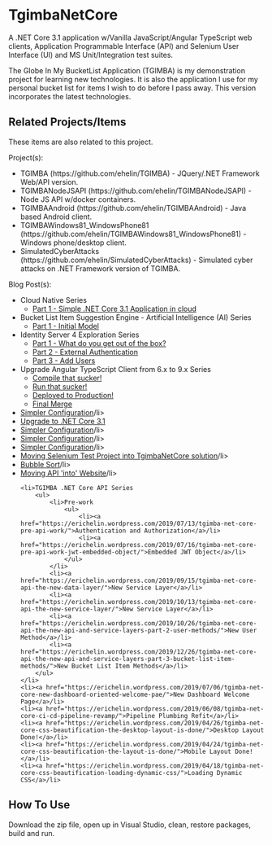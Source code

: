 # TgimbaNetCore
A .NET Core 3.1 application w/Vanilla JavaScript/Angular TypeScript web clients, Application Programmable Interface (API) and Selenium User Interface (UI) and MS Unit/Integration test suites.

The Globe In My BucketList Application (TGIMBA) is my demonstration project for learning new technologies.  It is also the application I use for my personal bucket list for items I wish to do before I pass away.  This version incorporates the latest technologies.

## Related Projects/Items

These items are also related to this project. 

Project(s):
<ul>
<li>TGIMBA (https://github.com/ehelin/TGIMBA) - JQuery/.NET Framework Web/API version.</li>
<li>TGIMBANodeJSAPI (https://github.com/ehelin/TGIMBANodeJSAPI) - Node JS API w/docker containers.</li>
<li>TGIMBAAndroid (https://github.com/ehelin/TGIMBAAndroid) - Java based Android client.</li>
<li>TGIMBAWindows81_WindowsPhone81 (https://github.com/ehelin/TGIMBAWindows81_WindowsPhone81) - Windows phone/desktop client.</li>
<li>SimulatedCyberAttacks (https://github.com/ehelin/SimulatedCyberAttacks) - Simulated cyber attacks on .NET Framework version of TGIMBA.</li>
</ul>

Blog Post(s):
<ul>
	<li>Cloud Native Series
		<ul>
			<li><a href="https://erichelin.wordpress.com/2020/10/05/tgimba-going-aws-native-part-1-simple-net-core-3-1-app-running-in-aws-cloud/">Part 1 - Simple .NET Core 3.1 Application in cloud</a>
			</li>
		</ul>
	</li>
	<li>Bucket List Item Suggestion Engine - Artificial Intelligence (AI) Series
		<ul>
			<li><a href="https://erichelin.wordpress.com/2020/08/15/tgimba-bucket-list-suggestion-provider-part-1-the-algorithm/">Part 1 - Initial Model</a>
			</li>
		</ul>
	</li>
	<li>Identity Server 4 Exploration Series
		<ul>
			<li><a href="https://erichelin.wordpress.com/2020/07/31/tgimba-in-search-of-a-holistic-security-solution-identity-server-4-part-1-what-do-you-get-out-of-the-box/">Part 1 - What do you get out of the box?</a>
			</li>
			<li><a href="https://erichelin.wordpress.com/2020/08/03/tgimba-in-search-of-a-holistic-security-solution-identity-server-4-part-2-external-authentication/">Part 2 - External Authentication</a>
			</li>
			<li><a href="https://erichelin.wordpress.com/2020/08/15/tgimba-in-search-of-a-holistic-security-solution-identity-server-4-part-3-add-users/">Part 3 - Add Users</a>
			</li>
		</ul>
	</li>
	<li>Upgrade Angular TypeScript Client from 6.x to 9.x Series
		<ul>
			<li><a href="https://erichelin.wordpress.com/2020/06/14/tgimba-upgrade-angular-typescript-client-from-6-to-9-part-1-compile-that-sucker/">Compile that sucker!</a></li>
			<li><a href="https://erichelin.wordpress.com/2020/06/17/tgimba-upgrade-angular-typescript-client-from-6-to-9-part-2-run-that-sucker/">Run that sucker!</a></li>	
			<li><a href="https://erichelin.wordpress.com/2020/07/12/tgimba-upgrade-angular-typescript-client-from-6-to-9-part-3-more-complete-ish/">Deployed to Production!</a></li>	
			<li><a href="https://erichelin.wordpress.com/2020/07/20/tgimba-the-merge/">Final Merge</a></li>	
		</ul>
	</li>
	<li><a href="https://erichelin.wordpress.com/2020/05/28/tgimba-sensitive-configuration-has-gone-environmental/">Simpler Configuration</a>/li>
	<li><a href="https://erichelin.wordpress.com/2020/05/01/tgimba-upgrade-to-net-core-3-1/">Upgrade to .NET Core 3.1</a></li>
	<li><a href="https://erichelin.wordpress.com/2020/04/07/tgimba-net-core-binary-search-algorithm-implemented/">Simpler Configuration</a>/li>
	<li><a href="https://erichelin.wordpress.com/2020/03/24/tgimba-net-core-binary-search-algorithm-with-multiple-results-what/">Simpler Configuration</a>/li>
	<li><a href="https://erichelin.wordpress.com/2020/02/17/tgimba-net-core-inserting-a-new-sort-algorithm/">Simpler Configuration</a>/li>
	<li><a href="https://erichelin.wordpress.com/2020/02/17/tgimba-net-core-centralizing-integration-tests/">Moving Selenium Test Project into TgimbaNetCore solution</a>/li>
	<li><a href="https://erichelin.wordpress.com/2020/02/03/tgimba-net-core-algorithm-fun-bubble-sort/">Bubble Sort</a>/li>
	<li><a href="https://erichelin.wordpress.com/2020/01/20/tgimba-net-core-integrating-website-with-api-ish/">Moving API 'into' Website</a>/li>

	<li>TGIMBA .NET Core API Series
		<ul>
			<li>Pre-work
				<ul>						
					<li><a href="https://erichelin.wordpress.com/2019/07/13/tgimba-net-core-pre-api-work/">Authentication and Authorization</a>/li>
					<li><a href="https://erichelin.wordpress.com/2019/07/16/tgimba-net-core-pre-api-work-jwt-embedded-object/">Embedded JWT Object</a>/li>
				</ul>
			</li>		
			<li><a href="https://erichelin.wordpress.com/2019/09/15/tgimba-net-core-api-the-new-data-layer/">New Service Layer</a>/li>
			<li><a href="https://erichelin.wordpress.com/2019/10/13/tgimba-net-core-api-the-new-service-layer/">New Service Layer</a>/li>
			<li><a href="https://erichelin.wordpress.com/2019/10/26/tgimba-net-core-api-the-new-api-and-service-layers-part-2-user-methods/">New User Method</a>/li>
			<li><a href="https://erichelin.wordpress.com/2019/12/26/tgimba-net-core-api-the-new-api-and-service-layers-part-3-bucket-list-item-methods/">New Bucket List Item Methods</a>/li>
		</ul>
	</li>
	<li><a href="https://erichelin.wordpress.com/2019/07/06/tgimba-net-core-new-dashboard-oriented-welcome-pae/">New Dashboard Welcome Page</a>/li>
	<li><a href="https://erichelin.wordpress.com/2019/06/08/tgimba-net-core-ci-cd-pipeline-revamp/">Pipeline Plumbing Refit</a>/li>
	<li><a href="https://erichelin.wordpress.com/2019/04/26/tgimba-net-core-css-beautification-the-desktop-layout-is-done/">Desktop Layout Done!</a>/li>
	<li><a href="https://erichelin.wordpress.com/2019/04/24/tgimba-net-core-css-beautification-the-layout-is-done/">Mobile Layout Done!</a>/li>
	<li><a href="https://erichelin.wordpress.com/2019/04/18/tgimba-net-core-css-beautification-loading-dynamic-css/">Loading Dynamic CSS</a>/li>
</ul>

## How To Use
Download the zip file, open up in Visual Studio, clean, restore packages, build and run.
